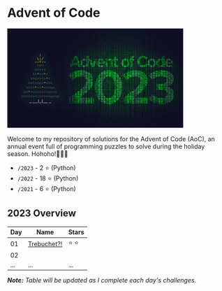 # Advent of Code

<a href="https://adventofcode.com/2023"><img src="2023/calender.png" width="80%" /></a>

Welcome to my repository of solutions for the Advent of Code (AoC), an annual event full of programming puzzles to solve during the holiday season. Hohoho!🎄🎅🎄
- `/2023` - 2 ⭐ (Python)
- `/2022` - 18 ⭐ (Python)
- `/2021` - 6 ⭐ (Python)

## 2023 Overview

| Day | Name                                                    | Stars |
| --- | ------------------------------------------------------- | ----- |
| 01  | [Trebuchet?!](https://adventofcode.com/2023/day/1)      | ⭐ ⭐   |
| 02  |                                                         |       |
| ... | ...                                                     | ...   |

_**Note:** Table will be updated as I complete each day's challenges._